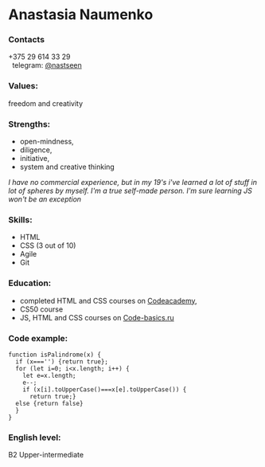 # Anastasia Naumenko
### Contacts
+375 29 614 33 29   
&nbsp; 
telegram: [@nastseen](https://t.me/nastseen)
### Values: 
freedom and creativity
### Strengths: 
* open-mindness, 
* diligence,
* initiative, 
* system and creative thinking
&nbsp; 

*I have no commercial experience, but in my 19's i've learned a lot of stuff in lot of spheres by myself. I'm a true self-made person. I'm sure learning JS won't be an exception*
### Skills: 
* HTML 
* CSS (3 out of 10) 
* Agile
* Git
### Education: 
* completed HTML and CSS courses on [Codeacademy](https://codeacademy.com), 
* CS50 course
* JS, HTML and CSS courses on [Code-basics.ru](https://code-basics.ru)
### Code example: 
```
function isPalindrome(x) {
  if (x==='') {return true};
  for (let i=0; i<x.length; i++) {
    let e=x.length;
    e--;
    if (x[i].toUpperCase()===x[e].toUpperCase()) {
      return true;}
  else {return false}
  }
}

```

### English level: 
B2 Upper-intermediate
